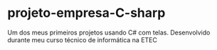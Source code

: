 # projeto-empresa-C-sharp
Um dos meus primeiros projetos usando C# com telas. Desenvolvido durante meu curso técnico de informática na ETEC
